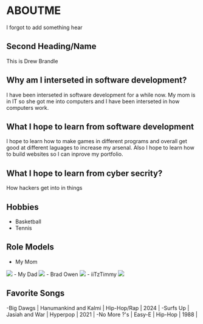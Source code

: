 # ABOUTME

I forgot to add something hear

## Second Heading/Name

This is Drew Brandle

## Why am I interseted in software development?

I have been interseted in software development for a while now. My mom is in IT so she got me into computers and I have been interseted in how computers work.

## What I hope to learn from software development

I hope to learn how to make games in different programs and overall get good at different laguages to increase my arsenal. Also I hope to learn how to build websites so I can inprove my portfolio.

## What I hope to learn from cyber secrity?

How hackers get into in things

## Hobbies

- Basketball
- Tennis
  
## Role Models
- My Mom
<img src = "https://github.com/user-attachments/assets/67f98cce-6400-424f-9712-61a7f14b7041)">
- My Dad
<img src = "https://github.com/user-attachments/assets/57202821-5ded-43a8-a2e1-0ab0094d4931">
- Brad Owen
<img src = "https://github.com/user-attachments/assets/b0c8da12-90da-4e31-a21f-ef14117b87ed">
- iiTzTimmy
<img src = "https://github.com/user-attachments/assets/1b59966a-69f1-444a-bedd-e2e45a686dac">

## Favorite Songs
-Big Dawgs | Hanumankind and Kalmi | Hip-Hop/Rap | 2024 |
-Surfs Up | Jasiah and War | Hyperpop | 2021 |
-No More ?'s | Easy-E | Hip-Hop | 1988 |


